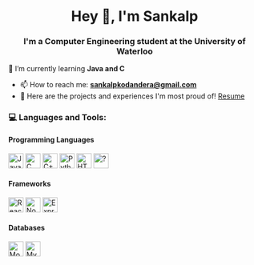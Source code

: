 <h1 align="center">Hey 👋, I'm Sankalp</h1>
<h3 align="center">I'm a Computer Engineering student at the University of Waterloo</h3>

🌱 I’m currently learning **Java and C**
- 📫 How to reach me:  **sankalpkodandera@gmail.com**
- 📄 Here are the projects and experiences I'm most proud of! [Resume](https://flowcv.com/resume/moljhw9mk9)

<h3 align="left">💻 Languages and Tools:</h3>

<h4 align="left">Programming Languages</h4>
<p align="left"> 
  <img src="https://img.shields.io/badge/JavaScript-F7DF1E.svg?style=for-the-badge&logo=javascript&logoColor=black" alt="JavaScript" height="30" />
  <img src="https://img.shields.io/badge/C-00599C.svg?style=for-the-badge&logo=c&logoColor=white" alt="C" height="30" />
  <img src="https://img.shields.io/badge/C++-239120.svg?style=for-the-badge&logo=c%2B%2B&logoColor=white" alt="C++" height="30" />
    <img src="https://img.shields.io/badge/Python-3776AB.svg?style=for-the-badge&logo=python&logoColor=white" alt="Python" height="30" />
  <img src="https://img.shields.io/badge/HTML%20-38B2AC.svg?style=for-the-badge&logo=html&logoColor=white" alt="HTML" height="30" />
  <img src="https://img.shields.io/badge/CSS-ED8B00.svg?style=for-the-badge&logo=java&logoColor=white" alt="?" height="30" />
</p>

<h4 align="left">Frameworks</h4>
<p align="left"> 
  <img src="https://img.shields.io/badge/React-20232A?style=for-the-badge&logo=react&logoColor=61DAFB" alt="React" height="30">
  <img src="https://img.shields.io/badge/Node.js-43853D?style=for-the-badge&logo=node.js&logoColor=white" alt="Node.js" height="30">
  <img src="https://img.shields.io/badge/Express.js-000000?style=for-the-badge&logo=express&logoColor=white" alt="Express" height="30">
</p>

<h4 align="left">Databases</h4>
<p align="left"> 
  <img src="https://img.shields.io/badge/MongoDB-4EA94B?style=for-the-badge&logo=mongodb&logoColor=white" alt="MongoDB" height="30">
  <img src="https://img.shields.io/badge/MySQL-4479A1?style=for-the-badge&logo=mysql&logoColor=white" alt="MySQL" height="30">
</p>



<!-- **SankalpUW/SankalpUW** is a ✨ _special_ ✨ repository because its `README.md` (this file) appears on your GitHub profile.

Here are some ideas to get you started:

- 🔭 I’m currently working on ...
- 🌱 I’m currently learning ...
- 👯 I’m looking to collaborate on ...
- 🤔 I’m looking for help with ...
- 💬 Ask me about ...
- 📫 How to reach me: ...
- 😄 Pronouns: ...
- ⚡ Fun fact: ...
-->
